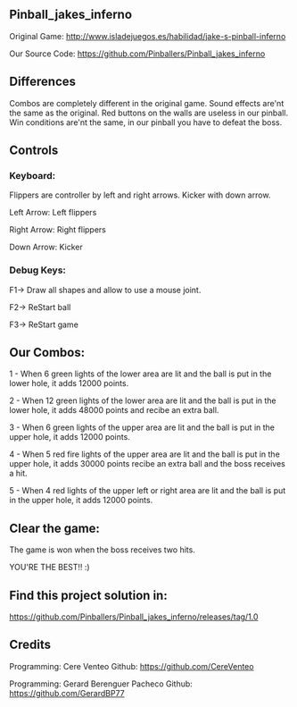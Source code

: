 ## Pinball_jakes_inferno

Original Game: http://www.isladejuegos.es/habilidad/jake-s-pinball-inferno

Our Source Code: https://github.com/Pinballers/Pinball_jakes_inferno

## Differences

Combos are completely different in the original game.
Sound effects are'nt the same as the original.
Red buttons on the walls are useless in our pinball.
Win conditions are'nt the same, in our pinball you have to defeat the boss.


## Controls

### Keyboard:

Flippers are controller by left and right arrows. Kicker with down arrow.

Left Arrow: Left flippers

Right Arrow: Right flippers

Down Arrow: Kicker

### Debug Keys:

F1-> Draw all shapes and allow to use a mouse joint.

F2-> ReStart ball

F3-> ReStart game

## Our Combos:

1 - When 6 green lights of the lower area are lit and the ball is put in the lower hole, it adds 12000 points.

2 - When 12 green lights of the lower area are lit and the ball is put in the lower hole, it adds 48000 points and recibe an extra ball.

3 - When 6 green lights of the upper area are lit and the ball is put in the upper hole, it adds 12000 points.

4 - When 5 red fire lights of the upper area are lit and the ball is put in the upper hole, it adds 30000 points recibe an extra ball and the boss receives a hit.

5 - When 4 red lights of the upper left or right area are lit and the ball is put in the upper hole, it adds 12000 points.

## Clear the game:

The game is won when the boss receives two hits. 

YOU'RE THE BEST!! :)


## Find this project solution in:
https://github.com/Pinballers/Pinball_jakes_inferno/releases/tag/1.0

## Credits
Programming: Cere Venteo 
Github: https://github.com/CereVenteo

Programming: Gerard Berenguer Pacheco
Github: https://github.com/GerardBP77
